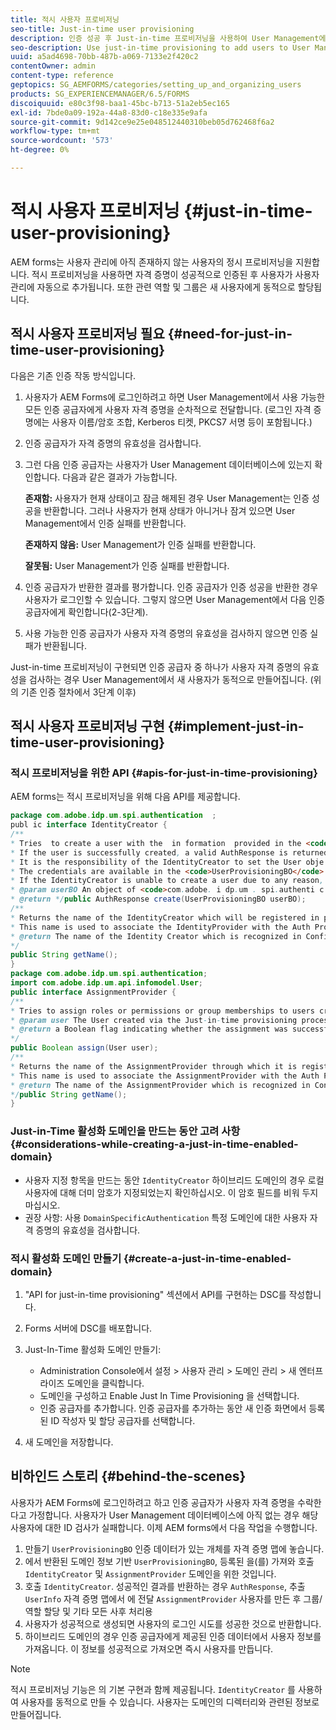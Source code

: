 ```yaml
---
title: 적시 사용자 프로비저닝
seo-title: Just-in-time user provisioning
description: 인증 성공 후 Just-in-time 프로비저닝을 사용하여 User Management에 사용자를 추가하고 관련 역할 및 그룹을 새 사용자에게 동적으로 할당합니다.
seo-description: Use just-in-time provisioning to add users to User Management after successfull authentication and dynamically assign relevant roles and groups to the new user.
uuid: a5ad4698-70bb-487b-a069-7133e2f420c2
contentOwner: admin
content-type: reference
geptopics: SG_AEMFORMS/categories/setting_up_and_organizing_users
products: SG_EXPERIENCEMANAGER/6.5/FORMS
discoiquuid: e80c3f98-baa1-45bc-b713-51a2eb5ec165
exl-id: 7bde0a09-192a-44a8-83d0-c18e335e9afa
source-git-commit: 9d142ce9e25e048512440310beb05d762468f6a2
workflow-type: tm+mt
source-wordcount: '573'
ht-degree: 0%

---
```


# 적시 사용자 프로비저닝 {#just-in-time-user-provisioning}

AEM forms는 사용자 관리에 아직 존재하지 않는 사용자의 정시 프로비저닝을 지원합니다. 적시 프로비저닝을 사용하면 자격 증명이 성공적으로 인증된 후 사용자가 사용자 관리에 자동으로 추가됩니다. 또한 관련 역할 및 그룹은 새 사용자에게 동적으로 할당됩니다.

## 적시 사용자 프로비저닝 필요 {#need-for-just-in-time-user-provisioning}

다음은 기존 인증 작동 방식입니다.

1. 사용자가 AEM Forms에 로그인하려고 하면 User Management에서 사용 가능한 모든 인증 공급자에게 사용자 자격 증명을 순차적으로 전달합니다. (로그인 자격 증명에는 사용자 이름/암호 조합, Kerberos 티켓, PKCS7 서명 등이 포함됩니다.)
1. 인증 공급자가 자격 증명의 유효성을 검사합니다.
1. 그런 다음 인증 공급자는 사용자가 User Management 데이터베이스에 있는지 확인합니다. 다음과 같은 결과가 가능합니다.

   **존재함:** 사용자가 현재 상태이고 잠금 해제된 경우 User Management는 인증 성공을 반환합니다. 그러나 사용자가 현재 상태가 아니거나 잠겨 있으면 User Management에서 인증 실패를 반환합니다.

   **존재하지 않음:** User Management가 인증 실패를 반환합니다.

   **잘못됨:** User Management가 인증 실패를 반환합니다.

1. 인증 공급자가 반환한 결과를 평가합니다. 인증 공급자가 인증 성공을 반환한 경우 사용자가 로그인할 수 있습니다. 그렇지 않으면 User Management에서 다음 인증 공급자에게 확인합니다(2-3단계).
1. 사용 가능한 인증 공급자가 사용자 자격 증명의 유효성을 검사하지 않으면 인증 실패가 반환됩니다.

Just-in-time 프로비저닝이 구현되면 인증 공급자 중 하나가 사용자 자격 증명의 유효성을 검사하는 경우 User Management에서 새 사용자가 동적으로 만들어집니다. (위의 기존 인증 절차에서 3단계 이후)

## 적시 사용자 프로비저닝 구현 {#implement-just-in-time-user-provisioning}

### 적시 프로비저닝을 위한 API {#apis-for-just-in-time-provisioning}

AEM forms는 적시 프로비저닝을 위해 다음 API를 제공합니다.

```java
package com.adobe.idp.um.spi.authentication  ;
publ ic interface IdentityCreator {
/**
* Tries  to create a user with the  in formation  provided in the <code>UserProvisioningBO</code> object.
* If the user is successfully created, a valid AuthResponse is returned along with the information using which the user was created.
* It is the responsibility of the IdentityCreator to set the User obje ct  in the cre dential map with th e  ke y  <code>UMA u thenticationUtil.authenticatedUserKey</code>
* The credentials are available in the <code>UserProvisioningBO</code> object in the 'credentials' property.
* If the IdentityCreator is unable to create a user due to any reason, it returns <code>null</code>
* @param userBO An object of <code>com.adobe. i dp.um . spi.authenti c ationUserProvisioningBO</code>
* @return */public AuthResponse create(UserProvisioningBO userBO);
/**
* Returns the name of the IdentityCreator which will be registered in preferences.
* This name is used to associate the IdentityProvider with the Auth Provider Configuration in the domain.
* @return The name of the Identity Creator which is recognized in Configuration.
*/
public String getName();
}
package com.adobe.idp.um.spi.authentication;
import com.adobe.idp.um.api.infomodel.User;
public interface AssignmentProvider {
/**
* Tries to assign roles or permissions or group memberships to users created via Just-in-time provisioning.
* @param user The User created via the Just-in-time provisioning process.
* @return a Boolean flag indicating whether the assignment was successful or not.
*/
public Boolean assign(User user);
/**
* Returns the name of the AssignmentProvider through which it is registered under preferences.
* This name is used to associate the AssignmentProvider with the Auth Provider Configuration in the domain.
* @return The name of the AssignmentProvider which is recognized in Configuration.
*/public String getName();
}
```

### Just-in-Time 활성화 도메인을 만드는 동안 고려 사항 {#considerations-while-creating-a-just-in-time-enabled-domain}

* 사용자 지정 항목을 만드는 동안 `IdentityCreator` 하이브리드 도메인의 경우 로컬 사용자에 대해 더미 암호가 지정되었는지 확인하십시오. 이 암호 필드를 비워 두지 마십시오.
* 권장 사항: 사용 `DomainSpecificAuthentication` 특정 도메인에 대한 사용자 자격 증명의 유효성을 검사합니다.

### 적시 활성화 도메인 만들기 {#create-a-just-in-time-enabled-domain}

1. &quot;API for just-in-time provisioning&quot; 섹션에서 API를 구현하는 DSC를 작성합니다.
1. Forms 서버에 DSC를 배포합니다.
1. Just-In-Time 활성화 도메인 만들기:

   * Administration Console에서 설정 > 사용자 관리 > 도메인 관리 > 새 엔터프라이즈 도메인을 클릭합니다.
   * 도메인을 구성하고 Enable Just In Time Provisioning 을 선택합니다. <!--Fix broken link (See Setting up and managing domains).-->
   * 인증 공급자를 추가합니다. 인증 공급자를 추가하는 동안 새 인증 화면에서 등록된 ID 작성자 및 할당 공급자를 선택합니다.

1. 새 도메인을 저장합니다.

## 비하인드 스토리 {#behind-the-scenes}

사용자가 AEM Forms에 로그인하려고 하고 인증 공급자가 사용자 자격 증명을 수락한다고 가정합니다. 사용자가 User Management 데이터베이스에 아직 없는 경우 해당 사용자에 대한 ID 검사가 실패합니다. 이제 AEM forms에서 다음 작업을 수행합니다.

1. 만들기 `UserProvisioningBO` 인증 데이터가 있는 개체를 자격 증명 맵에 놓습니다.
1. 에서 반환된 도메인 정보 기반 `UserProvisioningBO`, 등록된 을(를) 가져와 호출 `IdentityCreator` 및 `AssignmentProvider` 도메인을 위한 것입니다.
1. 호출 `IdentityCreator`. 성공적인 결과를 반환하는 경우 `AuthResponse`, 추출 `UserInfo` 자격 증명 맵에서 에 전달 `AssignmentProvider` 사용자를 만든 후 그룹/역할 할당 및 기타 모든 사후 처리용
1. 사용자가 성공적으로 생성되면 사용자의 로그인 시도를 성공한 것으로 반환합니다.
1. 하이브리드 도메인의 경우 인증 공급자에게 제공된 인증 데이터에서 사용자 정보를 가져옵니다. 이 정보를 성공적으로 가져오면 즉시 사용자를 만듭니다.

>[!NOTE]
>
>적시 프로비저닝 기능은 의 기본 구현과 함께 제공됩니다. `IdentityCreator` 를 사용하여 사용자를 동적으로 만들 수 있습니다. 사용자는 도메인의 디렉터리와 관련된 정보로 만들어집니다.
